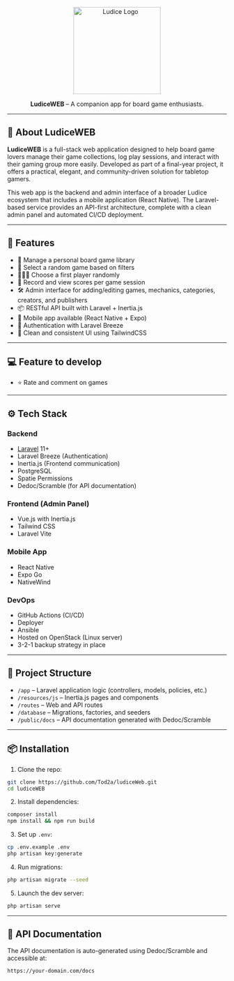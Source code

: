 <p align="center">
  <img src="https://ludice.app/logo.png" width="200" alt="Ludice Logo">
</p>


<p align="center">
  <strong>LudiceWEB</strong> – A companion app for board game enthusiasts.
</p>

---

## 🧩 About LudiceWEB

**LudiceWEB** is a full-stack web application designed to help board game lovers manage their game collections, log play sessions, and interact with their gaming group more easily. Developed as part of a final-year project, it offers a practical, elegant, and community-driven solution for tabletop gamers.

This web app is the backend and admin interface of a broader Ludice ecosystem that includes a mobile application (React Native). The Laravel-based service provides an API-first architecture, complete with a clean admin panel and automated CI/CD deployment.

---

## 🚀 Features

- 🎲 Manage a personal board game library
- 🔄 Select a random game based on filters
- 🧑‍🤝‍🧑 Choose a first player randomly
- 📝 Record and view scores per game session
- 🛠️ Admin interface for adding/editing games, mechanics, categories, creators, and publishers
- 📦 RESTful API built with Laravel + Inertia.js
- 📱 Mobile app available (React Native + Expo)
- 🔐 Authentication with Laravel Breeze
- 🧼 Clean and consistent UI using TailwindCSS

---

## 💻 Feature to develop

- ⭐ Rate and comment on games

---

## ⚙️ Tech Stack

### Backend
- [Laravel](https://laravel.com) 11+
- Laravel Breeze (Authentication)
- Inertia.js (Frontend communication)
- PostgreSQL
- Spatie Permissions
- Dedoc/Scramble (for API documentation)

### Frontend (Admin Panel)
- Vue.js with Inertia.js
- Tailwind CSS
- Laravel Vite

### Mobile App
- React Native
- Expo Go
- NativeWind

### DevOps
- GitHub Actions (CI/CD)
- Deployer
- Ansible
- Hosted on OpenStack (Linux server)
- 3-2-1 backup strategy in place

---

## 📂 Project Structure

- `/app` – Laravel application logic (controllers, models, policies, etc.)
- `/resources/js` – Inertia.js pages and components
- `/routes` – Web and API routes
- `/database` – Migrations, factories, and seeders
- `/public/docs` – API documentation generated with Dedoc/Scramble

---

## 📦 Installation

1. Clone the repo:
```bash
git clone https://github.com/Tod2a/ludiceWeb.git
cd ludiceWEB
```

2. Install dependencies:
```bash
composer install
npm install && npm run build
```

3. Set up `.env`:
```bash
cp .env.example .env
php artisan key:generate
```

4. Run migrations:
```bash
php artisan migrate --seed
```

5. Launch the dev server:
```bash
php artisan serve
```

---

## 📖 API Documentation

The API documentation is auto-generated using Dedoc/Scramble and accessible at:
```
https://your-domain.com/docs
